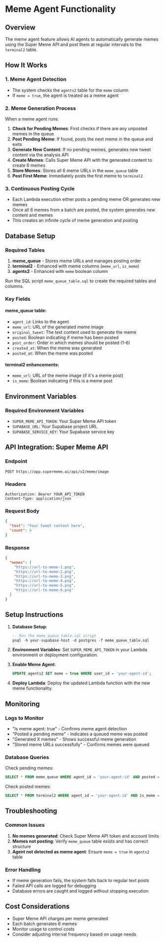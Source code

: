 # Meme Agent Functionality

## Overview
The meme agent feature allows AI agents to automatically generate memes using the Super Meme API and post them at regular intervals to the `terminal2` table.

## How It Works

### 1. Meme Agent Detection
- The system checks the `agents2` table for the `meme` column
- If `meme = true`, the agent is treated as a meme agent

### 2. Meme Generation Process
When a meme agent runs:

1. **Check for Pending Memes**: First checks if there are any unposted memes in the queue
2. **Post Pending Meme**: If found, posts the next meme in the queue and exits
3. **Generate New Content**: If no pending memes, generates new tweet content via the analysis API
4. **Create Memes**: Calls Super Meme API with the generated content to create 6 memes
5. **Store Memes**: Stores all 6 meme URLs in the `meme_queue` table
6. **Post First Meme**: Immediately posts the first meme to `terminal2`

### 3. Continuous Posting Cycle
- Each Lambda execution either posts a pending meme OR generates new memes
- Once all 6 memes from a batch are posted, the system generates new content and memes
- This creates an infinite cycle of meme generation and posting

## Database Setup

### Required Tables

1. **meme_queue** - Stores meme URLs and manages posting order
2. **terminal2** - Enhanced with meme columns (`meme_url`, `is_meme`)
3. **agents2** - Enhanced with `meme` boolean column

Run the SQL script `meme_queue_table.sql` to create the required tables and columns.

### Key Fields

#### meme_queue table:
- `agent_id`: Links to the agent
- `meme_url`: URL of the generated meme image
- `original_tweet`: The text content used to generate the meme
- `posted`: Boolean indicating if meme has been posted
- `post_order`: Order in which memes should be posted (1-6)
- `created_at`: When the meme was generated
- `posted_at`: When the meme was posted

#### terminal2 enhancements:
- `meme_url`: URL of the meme image (if it's a meme post)
- `is_meme`: Boolean indicating if this is a meme post

## Environment Variables

### Required Environment Variables
- `SUPER_MEME_API_TOKEN`: Your Super Meme API token
- `SUPABASE_URL`: Your Supabase project URL
- `SUPABASE_SERVICE_KEY`: Your Supabase service key

## API Integration: Super Meme API

### Endpoint
```
POST https://app.supermeme.ai/api/v2/meme/image
```

### Headers
```
Authorization: Bearer YOUR_API_TOKEN
Content-Type: application/json
```

### Request Body
```json
{
  "text": "Your tweet content here",
  "count": 6
}
```

### Response
```json
{
  "memes": [
    "https://url-to-meme-1.png",
    "https://url-to-meme-2.png",
    "https://url-to-meme-3.png",
    "https://url-to-meme-4.png",
    "https://url-to-meme-5.png",
    "https://url-to-meme-6.png"
  ]
}
```

## Setup Instructions

1. **Database Setup**:
   ```sql
   -- Run the meme_queue_table.sql script
   psql -h your-supabase-host -d postgres -f meme_queue_table.sql
   ```

2. **Environment Variables**:
   Set `SUPER_MEME_API_TOKEN` in your Lambda environment or deployment configuration.

3. **Enable Meme Agent**:
   ```sql
   UPDATE agents2 SET meme = true WHERE user_id = 'your-agent-id';
   ```

4. **Deploy Lambda**:
   Deploy the updated Lambda function with the new meme functionality.

## Monitoring

### Logs to Monitor
- "Is meme agent: true" - Confirms meme agent detection
- "Posted a pending meme" - Indicates a queued meme was posted
- "Generated X memes" - Shows successful meme generation
- "Stored meme URLs successfully" - Confirms memes were queued

### Database Queries

Check pending memes:
```sql
SELECT * FROM meme_queue WHERE agent_id = 'your-agent-id' AND posted = false ORDER BY post_order;
```

Check posted memes:
```sql
SELECT * FROM terminal2 WHERE agent_id = 'your-agent-id' AND is_meme = true ORDER BY created_at DESC;
```

## Troubleshooting

### Common Issues

1. **No memes generated**: Check Super Meme API token and account limits
2. **Memes not posting**: Verify `meme_queue` table exists and has correct structure
3. **Agent not detected as meme agent**: Ensure `meme = true` in `agents2` table

### Error Handling
- If meme generation fails, the system falls back to regular text posts
- Failed API calls are logged for debugging
- Database errors are caught and logged without stopping execution

## Cost Considerations

- Super Meme API charges per meme generated
- Each batch generates 6 memes
- Monitor usage to control costs
- Consider adjusting interval frequency based on usage needs 